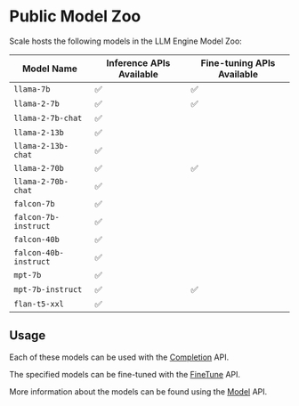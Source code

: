 # Public Model Zoo

Scale hosts the following models in the LLM Engine Model Zoo:

| Model Name            | Inference APIs Available | Fine-tuning APIs Available |
| --------------------- | ------------------------ | -------------------------- |
| `llama-7b`            | ✅                       | ✅                         |
| `llama-2-7b`          | ✅                       | ✅                         |
| `llama-2-7b-chat`     | ✅                       |                            |
| `llama-2-13b`         | ✅                       |                            |
| `llama-2-13b-chat`    | ✅                       |                            |
| `llama-2-70b`         | ✅                       | ✅                         |
| `llama-2-70b-chat`    | ✅                       |                            |
| `falcon-7b`           | ✅                       |                            |
| `falcon-7b-instruct`  | ✅                       |                            |
| `falcon-40b`          | ✅                       |                            |
| `falcon-40b-instruct` | ✅                       |                            |
| `mpt-7b`              | ✅                       |                            |
| `mpt-7b-instruct`     | ✅                       | ✅                         |
| `flan-t5-xxl`         | ✅                       |                            |

## Usage

Each of these models can be used with the
[Completion](../api/python_client/#llmengine.Completion) API.

The specified models can be fine-tuned with the
[FineTune](../api/python_client/#llmengine.FineTune) API.

More information about the models can be found using the
[Model](../api/python_client/#llmengine.Model) API.

